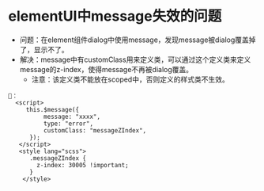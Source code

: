 # elementUI中message失效的问题
- 问题：在element组件dialog中使用message，发现message被dialog覆盖掉了，显示不了。
- 解决：message中有customClass用来定义类，可以通过这个定义类来定义message的z-index，使得message不再被dialog覆盖。
   - 注意：该定义类不能放在scoped中，否则定义的样式类不生效。
```
🌰：
  <script>
     this.$message({
          message: "xxxx",
          type: "error",
          customClass: "messageZIndex",
      });
   </script>
   <style lang="scss">
      .messageZIndex {
        z-index: 30005 !important;
      }
    </style>   
```
